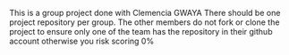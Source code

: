 This is a group project done with Clemencia GWAYA
There should be one project repository per group. The other members do not fork or clone the project to ensure only one of the team has the repository in their github account otherwise you risk scoring 0%
